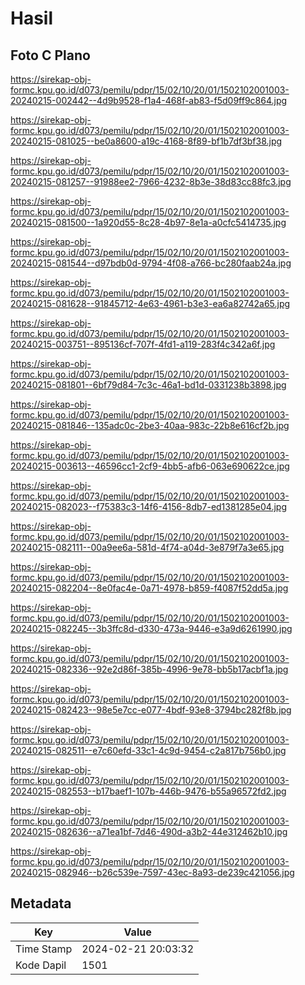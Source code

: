# Hasil

## Foto C Plano

https://sirekap-obj-formc.kpu.go.id/d073/pemilu/pdpr/15/02/10/20/01/1502102001003-20240215-002442--4d9b9528-f1a4-468f-ab83-f5d09ff9c864.jpg

https://sirekap-obj-formc.kpu.go.id/d073/pemilu/pdpr/15/02/10/20/01/1502102001003-20240215-081025--be0a8600-a19c-4168-8f89-bf1b7df3bf38.jpg

https://sirekap-obj-formc.kpu.go.id/d073/pemilu/pdpr/15/02/10/20/01/1502102001003-20240215-081257--91988ee2-7966-4232-8b3e-38d83cc88fc3.jpg

https://sirekap-obj-formc.kpu.go.id/d073/pemilu/pdpr/15/02/10/20/01/1502102001003-20240215-081500--1a920d55-8c28-4b97-8e1a-a0cfc5414735.jpg

https://sirekap-obj-formc.kpu.go.id/d073/pemilu/pdpr/15/02/10/20/01/1502102001003-20240215-081544--d97bdb0d-9794-4f08-a766-bc280faab24a.jpg

https://sirekap-obj-formc.kpu.go.id/d073/pemilu/pdpr/15/02/10/20/01/1502102001003-20240215-081628--91845712-4e63-4961-b3e3-ea6a82742a65.jpg

https://sirekap-obj-formc.kpu.go.id/d073/pemilu/pdpr/15/02/10/20/01/1502102001003-20240215-003751--895136cf-707f-4fd1-a119-283f4c342a6f.jpg

https://sirekap-obj-formc.kpu.go.id/d073/pemilu/pdpr/15/02/10/20/01/1502102001003-20240215-081801--6bf79d84-7c3c-46a1-bd1d-0331238b3898.jpg

https://sirekap-obj-formc.kpu.go.id/d073/pemilu/pdpr/15/02/10/20/01/1502102001003-20240215-081846--135adc0c-2be3-40aa-983c-22b8e616cf2b.jpg

https://sirekap-obj-formc.kpu.go.id/d073/pemilu/pdpr/15/02/10/20/01/1502102001003-20240215-003613--46596cc1-2cf9-4bb5-afb6-063e690622ce.jpg

https://sirekap-obj-formc.kpu.go.id/d073/pemilu/pdpr/15/02/10/20/01/1502102001003-20240215-082023--f75383c3-14f6-4156-8db7-ed1381285e04.jpg

https://sirekap-obj-formc.kpu.go.id/d073/pemilu/pdpr/15/02/10/20/01/1502102001003-20240215-082111--00a9ee6a-581d-4f74-a04d-3e879f7a3e65.jpg

https://sirekap-obj-formc.kpu.go.id/d073/pemilu/pdpr/15/02/10/20/01/1502102001003-20240215-082204--8e0fac4e-0a71-4978-b859-f4087f52dd5a.jpg

https://sirekap-obj-formc.kpu.go.id/d073/pemilu/pdpr/15/02/10/20/01/1502102001003-20240215-082245--3b3ffc8d-d330-473a-9446-e3a9d6261990.jpg

https://sirekap-obj-formc.kpu.go.id/d073/pemilu/pdpr/15/02/10/20/01/1502102001003-20240215-082336--92e2d86f-385b-4996-9e78-bb5b17acbf1a.jpg

https://sirekap-obj-formc.kpu.go.id/d073/pemilu/pdpr/15/02/10/20/01/1502102001003-20240215-082423--98e5e7cc-e077-4bdf-93e8-3794bc282f8b.jpg

https://sirekap-obj-formc.kpu.go.id/d073/pemilu/pdpr/15/02/10/20/01/1502102001003-20240215-082511--e7c60efd-33c1-4c9d-9454-c2a817b756b0.jpg

https://sirekap-obj-formc.kpu.go.id/d073/pemilu/pdpr/15/02/10/20/01/1502102001003-20240215-082553--b17baef1-107b-446b-9476-b55a96572fd2.jpg

https://sirekap-obj-formc.kpu.go.id/d073/pemilu/pdpr/15/02/10/20/01/1502102001003-20240215-082636--a71ea1bf-7d46-490d-a3b2-44e312462b10.jpg

https://sirekap-obj-formc.kpu.go.id/d073/pemilu/pdpr/15/02/10/20/01/1502102001003-20240215-082946--b26c539e-7597-43ec-8a93-de239c421056.jpg


## Metadata

| Key        | Value               |
| ---------- | ------------------- |
| Time Stamp | 2024-02-21 20:03:32 |
| Kode Dapil | 1501                |




